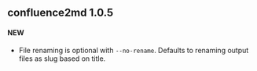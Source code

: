 confluence2md 1.0.5
-------------------------

#### NEW

- File renaming is optional with `--no-rename`. Defaults to renaming output files as slug based on title.

